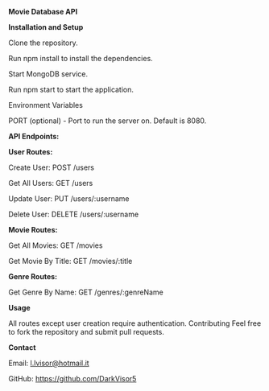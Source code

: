 **Movie Database API**



**Installation and Setup**

Clone the repository.

Run npm install to install the dependencies.

Start MongoDB service.

Run npm start to start the application.

Environment Variables

PORT (optional) - Port to run the server on. Default is 8080.



**API Endpoints:**



**User Routes:**

Create User: POST /users

Get All Users: GET /users

Update User: PUT /users/:username

Delete User: DELETE /users/:username



**Movie Routes:**

Get All Movies: GET /movies

Get Movie By Title: GET /movies/:title



**Genre Routes:**

Get Genre By Name: GET /genres/:genreName



**Usage**

All routes except user creation require authentication.
Contributing
Feel free to fork the repository and submit pull requests.

**Contact**

Email: l.lvisor@hotmail.it

GitHub: https://github.com/DarkVisor5
